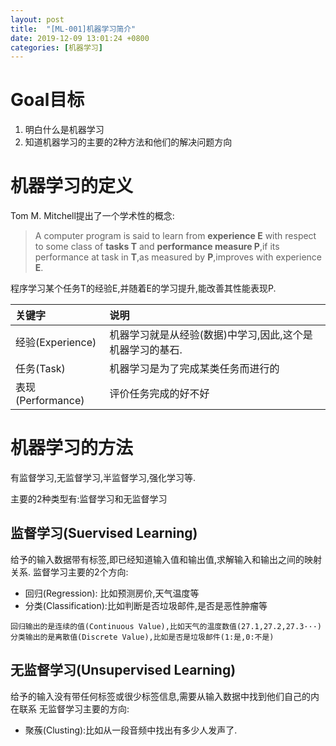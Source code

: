 ```yaml
---
layout: post
title:  "[ML-001]机器学习简介"
date: 2019-12-09 13:01:24 +0800
categories: [机器学习]
---
```


# Goal目标
1. 明白什么是机器学习
2. 知道机器学习的主要的2种方法和他们的解决问题方向

# 机器学习的定义
Tom M. Mitchell提出了一个学术性的概念:
> A computer program is said to learn from **experience E** with respect to some class of **tasks T** and **performance measure P**,if its performance at task in **T**,as measured by **P**,improves with experience **E**.

程序学习某个任务T的经验E,并随着E的学习提升,能改善其性能表现P.

|关键字|说明|
|:--|:--|
|经验(Experience)|机器学习就是从经验(数据)中学习,因此,这个是机器学习的基石.|
|任务(Task)|机器学习是为了完成某类任务而进行的|
|表现(Performance)|评价任务完成的好不好|

# 机器学习的方法
有监督学习,无监督学习,半监督学习,强化学习等.

主要的2种类型有:监督学习和无监督学习

## 监督学习(Suervised Learning)
给予的输入数据带有标签,即已经知道输入值和输出值,求解输入和输出之间的映射关系.
监督学习主要的2个方向:
* 回归(Regression): 比如预测房价,天气温度等
* 分类(Classification):比如判断是否垃圾邮件,是否是恶性肿瘤等

```
回归输出的是连续的值(Continuous Value),比如天气的温度数值(27.1,27.2,27.3···)
分类输出的是离散值(Discrete Value),比如是否是垃圾邮件(1:是,0:不是)
```

## 无监督学习(Unsupervised Learning)
给予的输入没有带任何标签或很少标签信息,需要从输入数据中找到他们自己的内在联系
无监督学习主要的方向:
* 聚蔟(Clusting):比如从一段音频中找出有多少人发声了.

